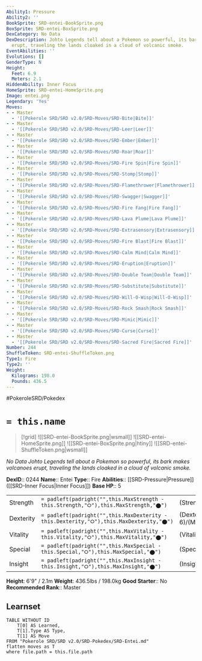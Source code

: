 ```yaml
---
Ability1: Pressure
Ability2: ''
BookSprite: SRD-entei-BookSprite.png
BoxSprite: SRD-entei-BoxSprite.png
DexCategory: No Data
DexDescription: Johto Legends tell about a Pokemon so powerful, its bark makes volcanoes
  erupt, traveling the lands cloaked in a cloud of volcanic smoke.
EventAbilities: ''
Evolutions: []
GenderType: N
Height:
  Feet: 6.9
  Meters: 2.1
HiddenAbility: Inner Focus
HomeSprite: SRD-entei-HomeSprite.png
Image: entei.png
Legendary: 'Yes'
Moves:
- - Master
  - '[[Pokerole SRD/SRD v2.0/SRD-Moves/SRD-Bite|Bite]]'
- - Master
  - '[[Pokerole SRD/SRD v2.0/SRD-Moves/SRD-Leer|Leer]]'
- - Master
  - '[[Pokerole SRD/SRD v2.0/SRD-Moves/SRD-Ember|Ember]]'
- - Master
  - '[[Pokerole SRD/SRD v2.0/SRD-Moves/SRD-Roar|Roar]]'
- - Master
  - '[[Pokerole SRD/SRD v2.0/SRD-Moves/SRD-Fire Spin|Fire Spin]]'
- - Master
  - '[[Pokerole SRD/SRD v2.0/SRD-Moves/SRD-Stomp|Stomp]]'
- - Master
  - '[[Pokerole SRD/SRD v2.0/SRD-Moves/SRD-Flamethrower|Flamethrower]]'
- - Master
  - '[[Pokerole SRD/SRD v2.0/SRD-Moves/SRD-Swagger|Swagger]]'
- - Master
  - '[[Pokerole SRD/SRD v2.0/SRD-Moves/SRD-Fire Fang|Fire Fang]]'
- - Master
  - '[[Pokerole SRD/SRD v2.0/SRD-Moves/SRD-Lava Plume|Lava Plume]]'
- - Master
  - '[[Pokerole SRD/SRD v2.0/SRD-Moves/SRD-Extrasensory|Extrasensory]]'
- - Master
  - '[[Pokerole SRD/SRD v2.0/SRD-Moves/SRD-Fire Blast|Fire Blast]]'
- - Master
  - '[[Pokerole SRD/SRD v2.0/SRD-Moves/SRD-Calm Mind|Calm Mind]]'
- - Master
  - '[[Pokerole SRD/SRD v2.0/SRD-Moves/SRD-Eruption|Eruption]]'
- - Master
  - '[[Pokerole SRD/SRD v2.0/SRD-Moves/SRD-Double Team|Double Team]]'
- - Master
  - '[[Pokerole SRD/SRD v2.0/SRD-Moves/SRD-Substitute|Substitute]]'
- - Master
  - '[[Pokerole SRD/SRD v2.0/SRD-Moves/SRD-Will-O-Wisp|Will-O-Wisp]]'
- - Master
  - '[[Pokerole SRD/SRD v2.0/SRD-Moves/SRD-Rock Smash|Rock Smash]]'
- - Master
  - '[[Pokerole SRD/SRD v2.0/SRD-Moves/SRD-Mimic|Mimic]]'
- - Master
  - '[[Pokerole SRD/SRD v2.0/SRD-Moves/SRD-Curse|Curse]]'
- - Master
  - '[[Pokerole SRD/SRD v2.0/SRD-Moves/SRD-Sacred Fire|Sacred Fire]]'
Number: 244
ShuffleToken: SRD-entei-ShuffleToken.png
Type1: Fire
Type2: ''
Weight:
  Kilograms: 198.0
  Pounds: 436.5
---
```


#PokeroleSRD/Pokedex

# `= this.name`

> [!grid]
> ![[SRD-entei-BookSprite.png|wsmall]]
> ![[SRD-entei-HomeSprite.png]]
> ![[SRD-entei-BoxSprite.png|htiny]]
> ![[SRD-entei-ShuffleToken.png|wsmall]]


*No Data*
*Johto Legends tell about a Pokemon so powerful, its bark makes volcanoes erupt, traveling the lands cloaked in a cloud of volcanic smoke.*

**DexID**:: 0244
**Name**:: Entei
**Type**:: Fire
**Abilities**:: [[SRD-Pressure|Pressure]] ([[SRD-Inner Focus|Inner Focus]])
**Base HP**:: 5

|           |                                                                                        |                                          |
| --------- | -------------------------------------------------------------------------------------- | ---------------------------------------- |
| Strength  | `= padleft(padright("",this.MaxStrength - this.Strength,"⭘"),this.MaxStrength,"⬤")`    | (Strength::7)/(MaxStrength::7)   |
| Dexterity | `= padleft(padright("",this.MaxDexterity - this.Dexterity,"⭘"),this.MaxDexterity,"⬤")` | (Dexterity:: 6)/(MaxDexterity::6) |
| Vitality  | `= padleft(padright("",this.MaxVitality - this.Vitality,"⭘"),this.MaxVitality,"⬤")`    | (Vitality::5)/(MaxVitality::5)   |
| Special   | `= padleft(padright("",this.MaxSpecial - this.Special,"⭘"),this.MaxSpecial,"⬤")`       | (Special::5)/(MaxSpecial::5)     |
| Insight   | `= padleft(padright("",this.MaxInsight - this.Insight,"⭘"),this.MaxInsight,"⬤")`       | (Insight::5)/(MaxInsight::5)     |

**Height**: 6'9" / 2.1m
**Weight**: 436.5lbs / 198.0kg
**Good Starter**:: No
**Recommended Rank**:: Master

## Learnset

```dataview
TABLE WITHOUT ID
    T[0] AS Learned,
    T[1].Type AS Type,
    T[1] AS Move
FROM "Pokerole SRD/SRD v2.0/SRD-Pokedex/SRD-Entei.md"
flatten moves as T
where file.path = this.file.path
```
